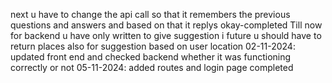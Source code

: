 next u have to change the api call so that it remembers the previous questions and answers and based on that it replys okay-completed
Till now for backend u have only written to give suggestion i future u should have to return places also for suggestion based on user location
02-11-2024: updated front end and checked backend whether it was functioning correctly or not 
05-11-2024: added routes and login page completed
